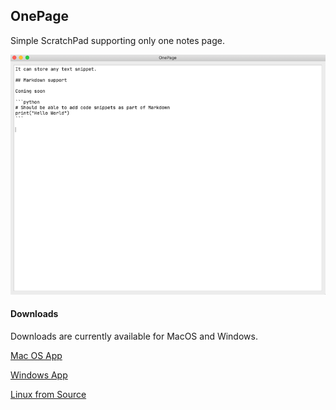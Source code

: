 ## OnePage

Simple ScratchPad supporting only one notes page.

![OnePage](docs/images/one-page-screen.png)

#### Downloads

Downloads are currently available for MacOS and Windows.

[Mac OS App](#)

[Windows App](#)

[Linux from Source](docs/installation.md)


